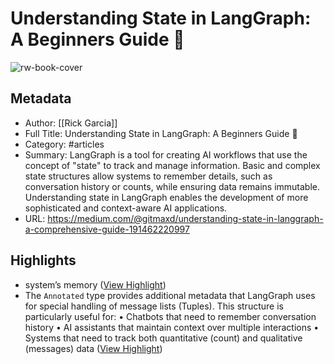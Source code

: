 # Understanding State in LangGraph: A Beginners Guide 🚀

![rw-book-cover](https://miro.medium.com/v2/resize:fit:1024/1*ViKq69OsDH7mLLPsiNpZQw.jpeg)

## Metadata
- Author: [[Rick Garcia]]
- Full Title: Understanding State in LangGraph: A Beginners Guide 🚀
- Category: #articles
- Summary: LangGraph is a tool for creating AI workflows that use the concept of "state" to track and manage information. Basic and complex state structures allow systems to remember details, such as conversation history or counts, while ensuring data remains immutable. Understanding state in LangGraph enables the development of more sophisticated and context-aware AI applications.
- URL: https://medium.com/@gitmaxd/understanding-state-in-langgraph-a-comprehensive-guide-191462220997

## Highlights
- system’s memory ([View Highlight](https://read.readwise.io/read/01jka6sejsea2yypd26tvc1qw8))
- The `Annotated` type provides additional metadata that LangGraph uses for special handling of message lists (Tuples). This structure is particularly useful for:
  • Chatbots that need to remember conversation history
  • AI assistants that maintain context over multiple interactions
  • Systems that need to track both quantitative (count) and qualitative (messages) data ([View Highlight](https://read.readwise.io/read/01jka6z02mqv22ws80gckqzdjz))
